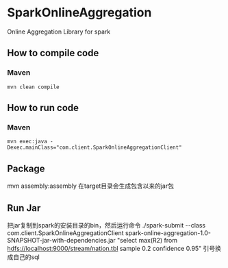 # SparkOnlineAggregation
Online Aggregation Library for spark

## How to compile code
### Maven
```
mvn clean compile
```

## How to run code
### Maven
```
mvn exec:java -Dexec.mainClass="com.client.SparkOnlineAggregationClient"
```

## Package
mvn assembly:assembly
在target目录会生成包含以来的jar包

## Run Jar
把jar复制到spark的安装目录的bin，然后运行命令 ./spark-submit --class com.client.SparkOnlineAggregationClient spark-online-aggregation-1.0-SNAPSHOT-jar-with-dependencies.jar "select max(R2) from <hdfs://localhost:9000/stream/nation.tbl> sample 0.2 confidence 0.95" 引号换成自己的sql
